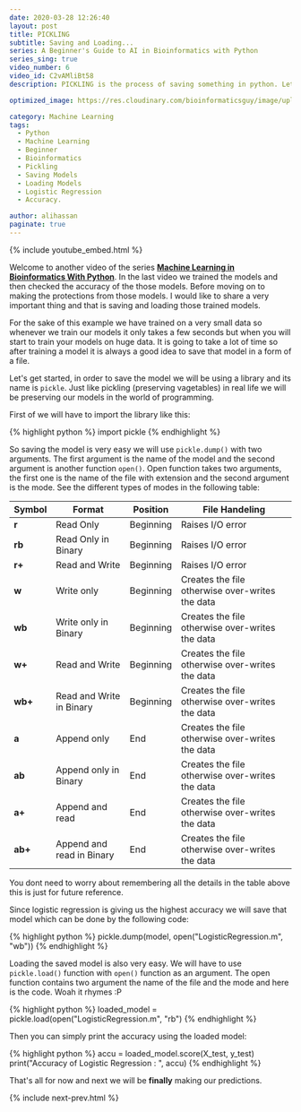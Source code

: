 ```yaml
---
date: 2020-03-28 12:26:40
layout: post
title: PICKLING 
subtitle: Saving and Loading...
series: A Beginner's Guide to AI in Bioinformatics with Python
series_sing: true
video_number: 6
video_id: C2vAMliBt58
description: PICKLING is the process of saving something in python. Let's use it to save out trained models.

optimized_image: https://res.cloudinary.com/bioinformaticsguy/image/upload/c_scale,h_380/v1596696392/Machine%20Learning%20For%20Bioinformatics/MLINBINF-006.png

category: Machine Learning
tags:
  - Python
  - Machine Learning
  - Beginner
  - Bioinformatics 
  - Pickling 
  - Saving Models
  - Loading Models 
  - Logistic Regression
  - Accuracy.

author: alihassan
paginate: true
---
```


{% include youtube_embed.html %}


Welcome to another video of the series [__Machine Learning in Bioinformatics With Python__](/001-Machine-Learning-in-Bioinformatics-With-Python). In the last video we trained the models and then checked the accuracy of the those models. Before moving on to making the protections from those models. I would like to share a very important thing and that is saving and loading those trained models.

For the sake of this example we have trained on a very small data so whenever we train our models it only takes a few seconds but when you
will start to train your models on huge data. It is going to take a lot of time so after training a model it is always a good idea to save that model in a form of a file.


Let's get started, in order to save the model we will be using a library and its name is `pickle`. Just like pickling (preserving vagetables) in real life we will be preserving our models in the world of programming. 

First of we will have to import the library like this:

{% highlight python %}
import pickle
{% endhighlight %}

So saving the model is very easy we will use `pickle.dump()` with two arguments. The first argument is the name of the model and the second argument is another function `open()`. Open function takes two arguments, the first one is the name of the file with extension and the second argument is the mode. See the different types of modes in the following table:


|Symbol   | Format                    |Position   |  File Handeling                                       | 
|------   | -----------               | --------  |  -------                                              |
|**r**    | Read Only                 | Beginning |  Raises I/O error                                     |
|**rb**   | Read Only in Binary       | Beginning |  Raises I/O error                                     |
|**r+**   | Read and Write            | Beginning |  Raises I/O error                                     |
|**w**    | Write only                | Beginning |  Creates the file otherwise over-writes the data      |
|**wb**   | Write only in Binary      | Beginning |  Creates the file otherwise over-writes the data      |
|**w+**   | Read and Write            | Beginning |  Creates the file otherwise over-writes the data      |
|**wb+**  | Read and Write in Binary  | Beginning |  Creates the file otherwise over-writes the data      |
|**a**    | Append only               | End       |  Creates the file otherwise over-writes the data      |
|**ab**   | Append only in Binary     | End       |  Creates the file otherwise over-writes the data      |
|**a+**   | Append and read           | End       |  Creates the file otherwise over-writes the data      |
|**ab+**  | Append and read in Binary | End       |  Creates the file otherwise over-writes the data      |

You dont need to worry about remembering all the details in the table above this is just for future reference.

Since logistic regression is giving us the highest accuracy we will save that model which can be done by the following code:

{% highlight python %}
pickle.dump(model, open("LogisticRegression.m", "wb"))
{% endhighlight %}

Loading the saved model is also very easy. We will have to use `pickle.load()` function with `open()` function as an argument. The open function contains two argument the name of the file and the mode and here is the code. Woah it rhymes :P

{% highlight python %}
loaded_model = pickle.load(open("LogisticRegression.m", "rb")
{% endhighlight %}

Then you can simply print the accuracy using the loaded model:

{% highlight python %}
accu = loaded_model.score(X_test, y_test)
print("Accuracy of Logistic Regression : ", accu)
{% endhighlight %}


That's all for now and next we will be **finally** making our predictions.


{% include next-prev.html %}